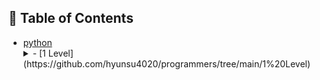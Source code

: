 ## :memo: Table of Contents

- [python](#python)
  <details>
    <summary> - [1 Level](https://github.com/hyunsu4020/programmers/tree/main/1%20Level)</summary>
    - [짝수와 홀수](https://github.com/hyunsu4020/programmers/blob/main/1%20Level/12937.py)
    - [평균 구하기](https://github.com/hyunsu4020/programmers/blob/main/1%20Level/12944.py)
    - [약수의 합](https://github.com/hyunsu4020/programmers/commit/768e3d3b02a49975748693ca2a5abefd21cb45db)
    - [자릿 수 더하기](https://github.com/hyunsu4020/programmers/blob/main/1%20Level/12931.py)
    - [정수 제곱근 판별](https://github.com/hyunsu4020/programmers/blob/main/1%20Level/12934.py)
    - [자연수 뒤집어 배열로 만들기](https://github.com/hyunsu4020/programmers/blob/main/1%20Level/12932.py)
    - [문자열 내 p와 y의 개수](https://github.com/hyunsu4020/programmers/blob/main/1%20Level/12916.py)
    - [하샤드 수](https://github.com/hyunsu4020/programmers/blob/main/1%20Level/12947.py)
    - [정수 내림차순으로 배치하기](https://github.com/hyunsu4020/programmers/blob/main/1%20Level/12933.py)
    - [문자열을 정수로 바꾸기](https://github.com/hyunsu4020/programmers/blob/main/1%20Level/12925.py)
    - [x만큼 간격이 있는 n개의 숫자](https://github.com/hyunsu4020/programmers/blob/main/1%20Level/12954.py)
    - [나머지가 1이 되는 수 찾기](https://github.com/hyunsu4020/programmers/blob/main/1%20Level/87389.py)
    - [콜라츠 추측하기](https://github.com/hyunsu4020/programmers/blob/main/1%20Level/12943.py)
    - [두 정수 사이의 합](https://github.com/hyunsu4020/programmers/blob/main/1%20Level/12912.py)
    - [서울에서 김서방 찾기](https://github.com/hyunsu4020/programmers/blob/main/1%20Level/12919.py)
    - [핸드폰 번호 가리기](https://github.com/hyunsu4020/programmers/blob/main/1%20Level/12948.py)
    - [나누어 떨어지는 숫자 배열](https://github.com/hyunsu4020/programmers/blob/main/1%20Level/12910.py)
  </details>
